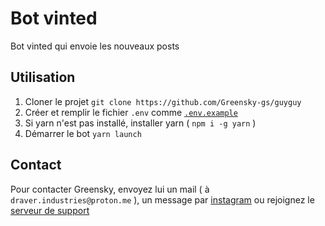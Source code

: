 # Bot vinted

Bot vinted qui envoie les nouveaux posts

## Utilisation

1. Cloner le projet `git clone https://github.com/Greensky-gs/guyguy`
1. Créer et remplir le fichier `.env` comme [`.env.example`](./.env.example)
1. Si yarn n'est pas installé, installer yarn ( `npm i -g yarn` )
1. Démarrer le bot `yarn launch`

## Contact

Pour contacter Greensky, envoyez lui un mail ( à `draver.industries@proton.me` ), un message par [instagram](https://instagram.com/draverindustries) ou rejoignez le [serveur de support](https://discord.gg/fHyN5w84g6)
